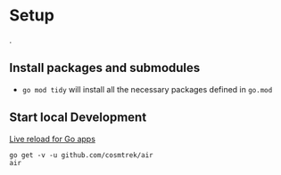 # Setup

.

## Install packages and submodules

- `go mod tidy` will install all the necessary packages defined in `go.mod`


## Start local Development

[Live reload for Go apps](https://github.com/cosmtrek/air)

```
go get -v -u github.com/cosmtrek/air
air
```